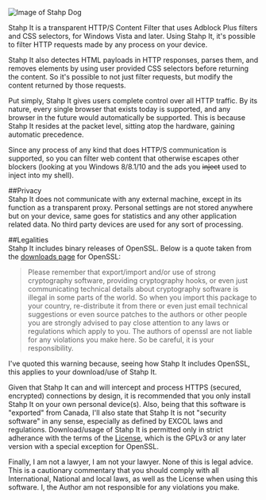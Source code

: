 
![Image of Stahp Dog](https://raw.githubusercontent.com/TechnikEmpire/StahpIt-WPF/master/Stahp%20It/Resources/Media/StahpIt.fw.png)  


Stahp It is a transparent HTTP/S Content Filter that uses Adblock Plus filters and CSS selectors, for Windows Vista and later. Using Stahp It, it's possible to filter HTTP requests made by any process on your device. 

Stahp It also detectes HTML payloads in HTTP responses, parses them, and removes elements by using user provided CSS selectors before returning the content. So it's possible to not just filter requests, but modify the content returned by those requests.

Put simply, Stahp It gives users complete control over all HTTP traffic. By its nature, every single browser that exists today is supported, and any browser in the future would automatically be supported. This is because Stahp It resides at the packet level, sitting atop the hardware, gaining automatic precedence.

Since any process of any kind that does HTTP/S communication is supported, so you can filter web content that otherwise escapes other blockers (looking at you Windows 8/8.1/10 and the ads you ~~inject~~ used to inject into my shell).  

##Privacy  
Stahp It does not communicate with any external machine, except in its function as a transparent proxy. Personal settings are not stored anywhere but on your device, same goes for statistics and any other application related data. No third party devices are used for any sort of processing.

##Legalities  
Stahp It includes binary releases of OpenSSL. Below is a quote taken from the [downloads page](https://www.openssl.org/source/) for OpenSSL:

> Please remember that export/import and/or use of strong cryptography software, providing cryptography hooks, or even just communicating technical details about cryptography software is illegal in some parts of the world. So when you import this package to your country, re-distribute it from there or even just email technical suggestions or even source patches to the authors or other people you are strongly advised to pay close attention to any laws or regulations which apply to you. The authors of openssl are not liable for any violations you make here. So be careful, it is your responsibility. 

I've quoted this warning because, seeing how Stahp It includes OpenSSL, this applies to your download/use of Stahp It.  

Given that Stahp It can and will intercept and process HTTPS (secured, encrypted) connections by design, it is recommended that you only install Stahp It on your own personal device(s). Also, being that this software is "exported" from Canada, I'll also state that Stahp It is not "security software" in any sense, especially as defined by EXCOL laws and regulations. Download/usage of Stahp It is permitted only in strict adherance with the terms of the [License](https://raw.githubusercontent.com/TechnikEmpire/StahpIt-WPF/master/LICENSE), which is the GPLv3 or any later version with a special exception for OpenSSL. 

Finally, I am not a lawyer, I am not your lawyer. None of this is legal advice. This is a cautionary commentary that you should comply with all International, National and local laws, as well as the License when using this software. I, the Author am not responsible for any violations you make.
